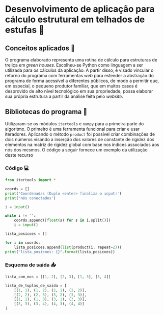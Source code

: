 # Desenvolvimento de aplicação para cálculo estrutural em telhados de estufas 🍂

## Conceitos aplicados 🧠
 
O programa elaborado representa uma rotina de cálculo para estruturas de treliça em <em>green houses</em>. Escolheu-se Python como linguagem a ser utilizada para os cálculos da aplicação. A partir disso, é visado vincular o retorno do programa com ferramentas <em>web</em> para estender a abstração do programa de forma acessível a diferentes públicos, de modo a permitir que, em especial, o pequeno produtor familiar, que em muitos casos é desprovido de alto nível tecnológico em sua propriedade, possa elaborar sua própria estrutura a partir da análise feita pelo <em>website</em>.

## Bibliotecas do programa 📙

Utilizaram-se os módulos `itertools` e `numpy` para a primeira parte do algoritmo. O primeiro é uma ferramenta funcional para criar e usar iteradores. Aplicando o método `product` foi possível criar combinações de dois números visando a inserção dos valores de constante de rigidez dos elementos na matriz de rigidez global com base nos índices associados aos nós dos mesmos. O código a seguir fornece um exemplo da utilização deste recurso

### Código 💻
````python
from itertools import * 

coords = []
print('Coordenadas (Duplo <enter> finaliza o input)')
print('nós conectados')

i = input()

while i != '':
    coords.append([float(s) for s in i.split()])
    i = input()

lista_posicoes = []

for i in coords:
    lista_posicoes.append(list(product(i, repeat=2)))
print("lista_posicoes: {}".format(lista_posicoes))
````

### Esquema de saída 📤
````python
lista_com_nos = [[1, 2], [2, 3], [1, 3], [3, 4]]

lista_de_tuplas_de_saida = [
    [(1, 1), (1, 2), (2, 1), (2, 2)],
    [(2, 2), (2, 3), (3, 2), (3, 3)],
    [(1, 1), (1, 3), (3, 1), (3, 3)],
    [(3, 3), (3, 4), (4, 3), (4, 4)]
]
````